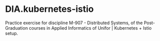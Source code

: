 # DIA.kubernetes-istio
Practice exercise for discipline M-907 - Distributed Systems, of the Post-Graduation courses in Applied Informatics of Unifor | Kubernetes + Istio setup.
